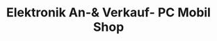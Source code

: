 ---
title: "Elektronik An-& Verkauf- PC Mobil Shop"
url: /gera/elektronik-an-und-verkauf-pc-mobil-shop/
shop: Elektronik
---